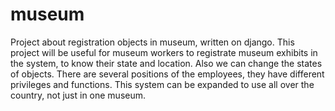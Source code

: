 # museum
Project about registration objects in museum, written on django.
This project will be useful for museum workers to registrate museum exhibits in the system, to know their state and location. Also we can change the states of objects.
There are several positions of the employees, they have different privileges and functions.
This system can be expanded to use all over the country, not just in one museum.
